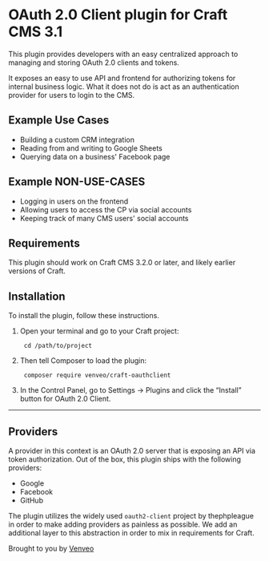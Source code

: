 OAuth 2.0 Client plugin for Craft CMS 3.1
===

This plugin provides developers with an easy centralized approach to managing and storing OAuth 2.0
clients and tokens.

It exposes an easy to use API and frontend for authorizing tokens for internal business logic. What it does not do is
act as an authentication provider for users to login to the CMS.

## Example Use Cases
- Building a custom CRM integration
- Reading from and writing to Google Sheets
- Querying data on a business' Facebook page

## Example NON-USE-CASES
- Logging in users on the frontend
- Allowing users to access the CP via social accounts
- Keeping track of many CMS users' social accounts

## Requirements

This plugin should work on Craft CMS 3.2.0 or later, and likely earlier versions of Craft.

## Installation

To install the plugin, follow these instructions.

1. Open your terminal and go to your Craft project:

        cd /path/to/project

2. Then tell Composer to load the plugin:

        composer require venveo/craft-oauthclient

3. In the Control Panel, go to Settings → Plugins and click the “Install” button for OAuth 2.0 Client.

---

## Providers

A provider in this context is an OAuth 2.0 server that is exposing an API via token authorization. Out of the box, this
plugin ships with the following providers:
- Google
- Facebook
- GitHub

The plugin utilizes the widely used `oauth2-client` project by thephpleague in order to make adding providers as
painless as possible. We add an additional layer to this abstraction in order to mix in requirements for Craft.


Brought to you by [Venveo](https://www.venveo.com)
